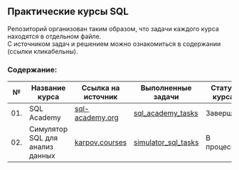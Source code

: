 ## Практические курсы SQL

Репозиторий организован таким образом, что задачи каждого курса находятся в отдельном файле. <br>
С источником задач и решением можно ознакомиться в содержании (ссылки кликабельны).

### Содержание:
| №| Название курса| Ссылка на источник | Выполненные задачи |Статус курса |
|---|-----------|-----------|------------------|--------------|
|01.|SQL Academy|[sql-academy.org](https://sql-academy.org/ru/trainer)|[sql_academy_tasks](https://github.com/alexkandinsky/sql_tasks/blob/main/sql_academy_tasks%20.ipynb)| <tspan fill="green">Завершён</tspan>|
|02.|Симулятор SQL для анализ данных|[karpov.courses](https://karpov.courses/simulator-sql)|[simulator_sql_tasks](https://github.com/alexkandinsky/sql_tasks/blob/main/simulator_sql_tasks.ipynb)| В процессе|
